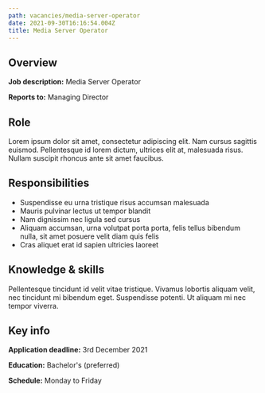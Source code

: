 ```yaml
---
path: vacancies/media-server-operator
date: 2021-09-30T16:16:54.004Z
title: Media Server Operator
---
```

## Overview

**Job description:** Media Server Operator

**Reports to:** Managing Director

## Role

Lorem ipsum dolor sit amet, consectetur adipiscing elit. Nam cursus sagittis euismod. Pellentesque id lorem dictum, ultrices elit at, malesuada risus. Nullam suscipit rhoncus ante sit amet faucibus.

## Responsibilities

* Suspendisse eu urna tristique risus accumsan malesuada
* Mauris pulvinar lectus ut tempor blandit
* Nam dignissim nec ligula sed cursus
* Aliquam accumsan, urna volutpat porta porta, felis tellus bibendum nulla, sit amet posuere velit diam quis felis
* Cras aliquet erat id sapien ultricies laoreet

## Knowledge & skills

Pellentesque tincidunt id velit vitae tristique. Vivamus lobortis aliquam velit, nec tincidunt mi bibendum eget. Suspendisse potenti. Ut aliquam mi nec tempor viverra.

## Key info

**Application deadline:** 3rd December 2021

**Education:** Bachelor's (preferred)

**Schedule:** Monday to Friday